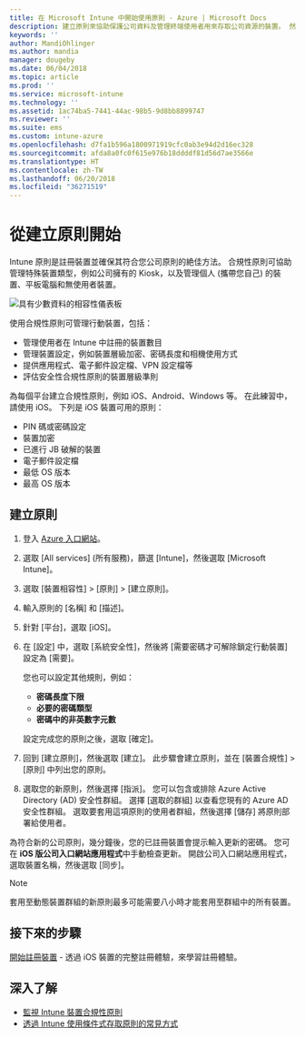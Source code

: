 ```yaml
---
title: 在 Microsoft Intune 中開始使用原則 - Azure | Microsoft Docs
description: 建立原則來協助保護公司資料及管理終端使用者用來存取公司資源的裝置。 然後，將原則指派給群組。
keywords: ''
author: MandiOhlinger
ms.author: mandia
manager: dougeby
ms.date: 06/04/2018
ms.topic: article
ms.prod: ''
ms.service: microsoft-intune
ms.technology: ''
ms.assetid: 1ac74ba5-7441-44ac-98b5-9d8bb8899747
ms.reviewer: ''
ms.suite: ems
ms.custom: intune-azure
ms.openlocfilehash: d7fa1b596a1800971919cfc0ab3e94d2d16ec328
ms.sourcegitcommit: afda8a0fc0f615e976b18ddddf81d56d7ae3566e
ms.translationtype: HT
ms.contentlocale: zh-TW
ms.lasthandoff: 06/20/2018
ms.locfileid: "36271519"
---
```

# <a name="get-started-with-creating-policies"></a>從建立原則開始

Intune 原則是註冊裝置並確保其符合您公司原則的絶佳方法。 合規性原則可協助管理特殊裝置類型，例如公司擁有的 Kiosk，以及管理個人 (攜帶您自己) 的裝置、平板電腦和無使用者裝置。

![具有少數資料的相容性儀表板](/intune/media/generic-compliance-dashboard.png)

使用合規性原則可管理行動裝置，包括：

* 管理使用者在 Intune 中註冊的裝置數目
* 管理裝置設定，例如裝置層級加密、密碼長度和相機使用方式
* 提供應用程式、電子郵件設定檔、VPN 設定檔等
* 評估安全性合規性原則的裝置層級準則

為每個平台建立合規性原則，例如 iOS、Android、Windows 等。 在此練習中，請使用 iOS。 下列是 iOS 裝置可用的原則：

* PIN 碼或密碼設定
* 裝置加密
* 已進行 JB 破解的裝置
* 電子郵件設定檔
* 最低 OS 版本
* 最高 OS 版本

## <a name="create-a-policy"></a>建立原則

1. 登入 [Azure 入口網站](https://portal.azure.com)。
2. 選取 [All services] (所有服務)，篩選 [Intune]，然後選取 [Microsoft Intune]。
3. 選取 [裝置相容性] > [原則] > [建立原則]。
4. 輸入原則的 [名稱] 和 [描述]。 
5. 針對 [平台]，選取 [iOS]。
6. 在 [設定] 中，選取 [系統安全性]，然後將 [需要密碼才可解除鎖定行動裝置] 設定為 [需要]。 

    您也可以設定其他規則，例如： 
    - **密碼長度下限**
    - **必要的密碼類型**
    - **密碼中的非英數字元數**
    
    設定完成您的原則之後，選取 [確定]。
  
7. 回到 [建立原則]，然後選取 [建立]。 此步驟會建立原則，並在 [裝置合規性] > [原則] 中列出您的原則。
8. 選取您的新原則，然後選擇 [指派]。 您可以包含或排除 Azure Active Directory (AD) 安全性群組。
選擇 [選取的群組] 以查看您現有的 Azure AD 安全性群組。 選取要套用這項原則的使用者群組，然後選擇 [儲存] 將原則部署給使用者。

為符合新的公司原則，幾分鐘後，您的已註冊裝置會提示輸入更新的密碼。 您可在 **iOS 版公司入口網站應用程式**中手動檢查更新。 開啟公司入口網站應用程式，選取裝置名稱，然後選取 [同步]。

> [!NOTE]
> 套用至動態裝置群組的新原則最多可能需要八小時才能套用至群組中的所有裝置。

## <a name="next-steps"></a>接下來的步驟

[開始註冊裝置](get-started-enroll.md) - 透過 iOS 裝置的完整註冊體驗，來學習註冊體驗。

## <a name="learn-more"></a>深入了解

* [監視 Intune 裝置合規性原則](compliance-policy-monitor.md)
* [透過 Intune 使用條件式存取原則的常見方式](conditional-access-intune-common-ways-use.md)
